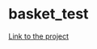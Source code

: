 <h1>basket_test</h1>
<a href="https://char1que.github.io/massage_parlour/"
title="Link to the project">Link to the project </a>
